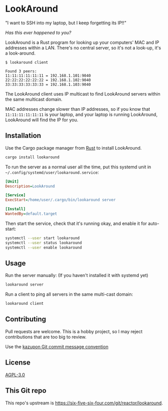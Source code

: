 # LookAround
"I want to SSH into my laptop, but I keep forgetting its IP!!"

_Has this ever happened to you?_

LookAround is a Rust program for looking up your computers' MAC and IP addresses
within a LAN. There's no central server, so it's not a look-up, it's a look-around.

```text
$ lookaround client

Found 3 peers:
11:11:11:11:11:11 = 192.168.1.101:9040
22:22:22:22:22:22 = 192.168.1.102:9040
33:33:33:33:33:33 = 192.168.1.103:9040
```

The LookAround client uses IP multicast to find LookAround servers within the
same multicast domain.

MAC addresses change slower than IP addresses, so if you know that
`11:11:11:11:11:11` is your laptop, and your laptop is running LookAround,
LookAround will find the IP for you.

## Installation

Use the Cargo package manager from [Rust](https://rustup.rs/) to install LookAround.

```bash
cargo install lookaround
```

To run the server as a normal user all the time, 
put this systemd unit in `~/.config/systemd/user/lookaround.service`:

```ini
[Unit]
Description=LookAround

[Service]
ExecStart=/home/user/.cargo/bin/lookaround server

[Install]
WantedBy=default.target
```

Then start the service, check that it's running okay, and enable it for
auto-start:

```bash
systemctl --user start lookaround
systemctl --user status lookaround
systemctl --user enable lookaround
```

## Usage
Run the server manually: (If you haven't installed it with systemd yet)

```bash
lookaround server
```

Run a client to ping all servers in the same multi-cast domain:

```bash
lookaround client
```

## Contributing
Pull requests are welcome. This is a hobby project, so I may reject 
contributions that are too big to review.

Use the [kazupon Git commit message convention](https://github.com/kazupon/git-commit-message-convention)

## License
[AGPL-3.0](https://www.gnu.org/licenses/agpl-3.0.html)

## This Git repo
This repo's upstream is https://six-five-six-four.com/git/reactor/lookaround.

